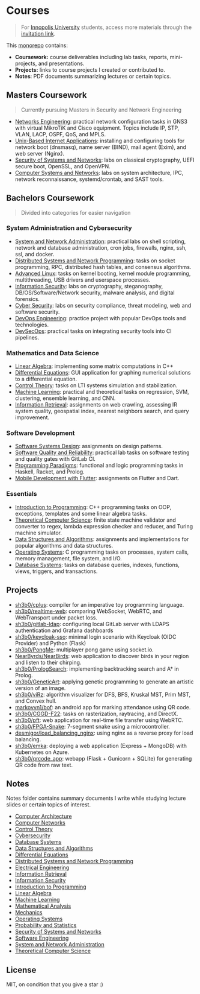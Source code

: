 # Courses

> For [Innopolis University](https://innopolis.university/) students, access more materials through the [invitation link](https://innopolis-my.sharepoint.com/:f:/g/personal/a_shaaban_innopolis_university/Er9LQEUqk8pLnpRQG3RI5aIBZOTiWUUShZSqhDXJtQktyw?e=0aqsqz).

This [monorepo](https://en.wikipedia.org/wiki/Monorepo) contains:

- **Coursework:** course deliverables including lab tasks, reports, mini-projects, and presentations.
- **Projects:** links to course projects I created or contributed to.
- **Notes**: PDF documents summarizing lectures or certain topics.

## Masters Coursework

> Currently pursuing Masters in Security and Network Engineering

- [Networks Engineering](./Masters/Networks%20Engineering): practical network configuration tasks in GNS3 with virtual MikroTiK and Cisco equipment. Topics include IP, STP, VLAN, LACP, OSPF, QoS, and MPLS.
- [Unix-Based Internet Applications](./Masters/Unix-Based%20Internet%20Applications): installing and configuring tools for network boot (dnsmasq), name server (BIND), mail agent (Exim), and web server (Nginx).
- [Security of Systems and Networks](./Masters/Security%20of%20Systems%20and%20Networks): labs on classical cryptography, UEFI secure boot, OpenSSL, and OpenVPN.
- [Computer Systems and Networks](./Masters/Computer%20Systems%20and%20Networks): labs on system architecture, IPC, network reconnaissance, systemd/crontab, and SAST tools.

## Bachelors Coursework

> Divided into categories for easier navigation

### System Administration and Cybersecurity

- [System and Network Administration](./Bachelors/System%20and%20Network%20Administration): practical labs on shell scripting, network and database administration, cron jobs, firewalls, nginx, ssh, ssl, and docker.
- [Distributed Systems and Network Programming](./Bachelors/Distributed%20Systems%20and%20Network%20Programming): tasks on socket programming, RPC, distributed hash tables, and consensus algorithms.
- [Advanced Linux](./Bachelors/Advanced%20Linux): tasks on kernel booting, kernel module programming, multithreading, USB drivers and userspace processes.
- [Information Security](./Bachelors/Information%20Security): labs on cryptography, steganography, DB/OS/Software/Network security, malware analysis, and digital forensics.
- [Cyber Security](./Bachelors/Cyber%20Security): labs on security compliance, threat modeling, web and software security.
- [DevOps Engineering](https://github.com/Sh3B0/DevOps): practice project with popular DevOps tools and technologies.
- [DevSecOps](./Bachelors/DevSecOps): practical tasks on integrating security tools into CI pipelines.

### Mathematics and Data Science

- [Linear Algebra](./Bachelors/Linear%20Algebra): implementing some matrix computations in C++
- [Differential Equations](./Bachelors/Differential%20Equations): GUI application for graphing numerical solutions to a differential equation.
- [Control Theory](./Bachelors/Control%20Theory): tasks on LTI systems simulation and stabilization.
- [Machine Learning](./Bachelors/Machine%20Learning): practical and theoretical tasks on regression, SVM, clustering, ensemble learning, and CNN.
- [Information Retrieval](./Bachelors/Information%20Retrieval): assignments on web crawling, assessing IR system quality, geospatial index, nearest neighbors search, and query improvement.

### Software Development

- [Software Systems Design](./Bachelors/Software%20Systems%20Design): assignments on design patterns.
- [Software Quality and Reliability](./Bachelors/Software%20Quality%20and%20Reliability): practical lab tasks on software testing and quality gates with GitLab CI.
- [Programming Paradigms](./Bachelors/Programming%20Paradigms): functional and logic programming tasks in Haskell, Racket, and Prolog.
- [Mobile Development with Flutter](./Bachelors/Mobile%20Development%20with%20Flutter): assignments on Flutter and Dart.

### Essentials

- [Introduction to Programming](./Bachelors/Introduction%20to%20Programming): C++ programming tasks on OOP, exceptions, templates and some linear algebra tasks.
- [Theoretical Computer Science](./Bachelors/Theoretical%20Computer%20Science): finite state machine validator and converter to regex, lambda expression checker and reducer, and Turing machine simulator.
- [Data Structures and Algorithms](./Bachelors/Data%20Structures%20and%20Algorithms): assignments and implementations for popular algorithms and data structures.
- [Operating Systems](./Bachelors/Operating%20Systems): C programming tasks on processes, system calls, memory management, file system, and I/O.
- [Database Systems](./Bachelors/Database%20Systems): tasks on database queries, indexes, functions, views, triggers, and transactions.

## **Projects**

- [sh3b0/cplus](https://github.com/Sh3B0/cplus): compiler for an imperative toy programming language.
- [sh3b0/realtime-web](https://github.com/Sh3B0/realtime-web): comparing WebSocket, WebRTC, and WebTransport under packet loss.
- [sh3b0/gitlab-ldap](https://github.com/sh3b0/gitlab-ldap): configuring local GitLab server with LDAPS authentication and Grafana dashboards
- [sh3b0/keycloak-sso](https://github.com/sh3b0/keycloak-sso): minimal login scenario with Keycloak (OIDC Provider) and Python (Flask)
- [sh3b0/PongMe](https://github.com/sh3b0/PongMe): multiplayer pong game using socket.io.
- [NearByrds/NearBirds](https://github.com/NearByrds/NearBirds): web application to discover birds in your region and listen to their chirping.
- [sh3b0/PrologSearch](https://github.com/Sh3B0/PrologSearch): implementing backtracking search and A* in Prolog.
- [sh3b0/GeneticArt](https://github.com/Sh3B0/GeneticArt): applying genetic programming to generate an artistic version of an image.
- [sh3b0/viRz](https://github.com/sh3b0/viRz): algorithm visualizer for DFS, BFS, Kruskal MST, Prim MST, and Convex hull.
- [markovvn1/bof](https://gitlab.com/markovvn1-iu/f22-ccmdwf/bof): an android app for marking attendance using QR code.
- [sh3b0/CGGD-F22](https://github.com/sh3b0/CGGD-F22): tasks on rasterization, raytracing, and DirectX.
- [sh3b0/pft](https://github.com/Sh3B0/pft): web application for real-time file transfer using WebRTC.
- [sh3b0/FPGA-Snake](https://github.com/Sh3B0/FPGA-Snake): 7-segment snake using a microcontroller.
- [desmigor/load_balancing_nginx](https://github.com/desmigor/load_balancing_nginx): using nginx as a reverse proxy for load balancing.
- [sh3b0/emka](https://github.com/sh3b0/emka): deploying a web application (Express + MongoDB) with Kubernetes on Azure.
- [sh3b0/qrcode_app](https://github.com/sh3b0/qrcode_app): webapp (Flask + Gunicorn + SQLite) for generating QR code from raw text.

## Notes

Notes folder contains summary documents I write while studying lecture slides or certain topics of interest.

- [Computer Architecture](./Notes/Computer%20Architecture.pdf)
- [Computer Networks](./Notes/Computer%20Networks)
- [Control Theory](./Notes/Control%20Theory.pdf)
- [Cybersecurity](./Notes/Cyber%20Security.pdf)
- [Database Systems](./Notes/Database%20Systems.pdf)
- [Data Structures and Algorithms](./Notes/Data%20Structures%20and%20Algorithms)
- [Differential Equations](./Notes/Differential%20Equations.pdf)
- [Distributed Systems and Network Programming](./Notes/Distributed%20Systems%20and%20Network%20Programming.pdf)
- [Electrical Engineering](./Notes/Electrical%20Engineering.pdf)
- [Information Retrieval](./Notes/Information%20Retrieval.pdf)
- [Information Security](./Notes/Information%20Security.pdf)
- [Introduction to Programming](./Notes/Introduction%20to%20Programming.pdf)
- [Linear Algebra](./Notes/Linear%20Algebra)
- [Machine Learning](./Notes/Machine%20Learning.pdf)
- [Mathematical Analysis](./Notes/Mathematical%20Analysis)
- [Mechanics](./Notes/Mechanics.pdf)
- [Operating Systems](./Notes/Operating%20Systems.pdf)
- [Probability and Statistics](./Notes/Probability%20and%20Statistics)
- [Security of Systems and Networks](./Notes/Security%20of%20Systems%20and%20Networks.pdf)
- [Software Engineering](./Notes/Software%20Engineering.pdf)
- [System and Network Administration](./Notes/System%20and%20Network%20Administration.pdf)
- [Theoretical Computer Science](./Notes/Theoretical%20Computer%20Science.pdf)

## License

MIT, on condition that you give a star :)

